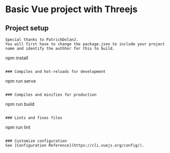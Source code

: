 # Basic Vue project with Threejs

## Project setup

```
Special thanks to PatrickDolanJ. 
You will first have to change the package.json to include your project name and identify the authhor for this to build.

```
npm install
```

### Compiles and hot-reloads for development
```
npm run serve
```

### Compiles and minifies for production
```
npm run build
```

### Lints and fixes files
```
npm run lint
```

### Customize configuration
See [Configuration Reference](https://cli.vuejs.org/config/).
